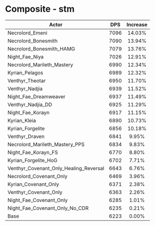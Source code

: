 # Composite - stm
| Actor | DPS | Increase |
|---|:---:|:---:|
|Necrolord_Emeni|7096|14.03%|
|Necrolord_Bonesmith|7090|13.94%|
|Necrolord_Bonesmith_HAMG|7079|13.76%|
|Night_Fae_Niya|7026|12.91%|
|Necrolord_Marileth_Mastery|6990|12.34%|
|Kyrian_Pelagos|6989|12.32%|
|Venthyr_Theotar|6950|11.70%|
|Venthyr_Nadjia|6939|11.52%|
|Night_Fae_Dreamweaver|6937|11.49%|
|Venthyr_Nadjia_DD|6925|11.29%|
|Night_Fae_Korayn|6917|11.15%|
|Kyrian_Kleia|6890|10.73%|
|Kyrian_Forgelite|6856|10.18%|
|Venthyr_Draven|6841|9.95%|
|Necrolord_Marileth_Mastery_PPS|6834|9.83%|
|Night_Fae_Korayn_FS|6770|8.80%|
|Kyrian_Forgelite_HoG|6702|7.71%|
|Venthyr_Covenant_Only_Healing_Reversal|6643|6.76%|
|Necrolord_Covenant_Only|6469|3.96%|
|Kyrian_Covenant_Only|6371|2.38%|
|Venthyr_Covenant_Only|6363|2.26%|
|Night_Fae_Covenant_Only|6285|1.01%|
|Night_Fae_Covenant_Only_No_CDR|6235|0.21%|
|Base|6223|0.00%|
